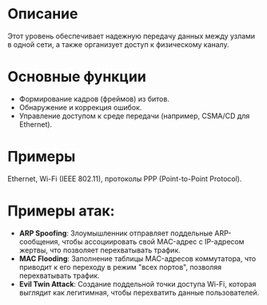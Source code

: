 # **Описание**
Этот уровень обеспечивает надежную передачу данных между узлами в одной сети, а также организует доступ к физическому каналу.
# **Основные функции**
  - Формирование кадров (фреймов) из битов.
  - Обнаружение и коррекция ошибок.
  - Управление доступом к среде передачи (например, CSMA/CD для Ethernet).
# **Примеры**
Ethernet, Wi-Fi (IEEE 802.11), протоколы PPP (Point-to-Point Protocol).
# **Примеры атак**:
  - **ARP Spoofing**: Злоумышленник отправляет поддельные ARP-сообщения, чтобы ассоциировать свой MAC-адрес с IP-адресом жертвы, что позволяет перехватывать трафик.
  - **MAC Flooding**: Заполнение таблицы MAC-адресов коммутатора, что приводит к его переходу в режим "всех портов", позволяя перехватывать трафик.
  - **Evil Twin Attack**: Создание поддельной точки доступа Wi-Fi, которая выглядит как легитимная, чтобы перехватить данные пользователей.